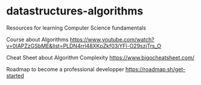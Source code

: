 # datastructures-algorithms
Resources for learning Computer Science fundamentals

Course about Algorithms 
https://www.youtube.com/watch?v=0IAPZzGSbME&list=PLDN4rrl48XKpZkf03iYFl-O29szjTrs_O

Cheat Sheet about Algorithm Complexity
https://www.bigocheatsheet.com/

Roadmap to become a professional developper 
https://roadmap.sh/get-started
